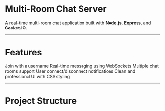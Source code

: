 #  Multi-Room Chat Server

A real-time multi-room chat application built with **Node.js**, **Express**, and **Socket.IO**.

---

#  Features

 Join with a username
 Real-time messaging using WebSockets
   Multiple chat rooms support
  User connect/disconnect notifications
   Clean and professional UI with CSS styling

---

# Project Structure

